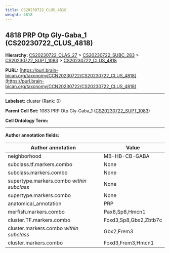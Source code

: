 ```yaml
---
title: CS20230722_CLUS_4818
weight: 4818
---
```

## 4818 PRP Otp Gly-Gaba_1 (CS20230722_CLUS_4818)
<b>Hierarchy: </b>
[CS20230722_CLAS_27](../CS20230722_CLAS_27) >
[CS20230722_SUBC_283](../CS20230722_SUBC_283) >
[CS20230722_SUPT_1083](../CS20230722_SUPT_1083) >
[CS20230722_CLUS_4818](../CS20230722_CLUS_4818)

**PURL:** [https://purl.brain-bican.org/taxonomy/CCN20230722/CS20230722_CLUS_4818](https://purl.brain-bican.org/taxonomy/CCN20230722/CS20230722_CLUS_4818)

---


**Labelset:** cluster (Rank: 0)

**Parent Cell Set:** 1083 PRP Otp Gly-Gaba_1 ([CS20230722_SUPT_1083](../CS20230722_SUPT_1083))



**Cell Ontology Term:** 

[MARKER GENES.]: #


---

[TRANSFERRED ANNOTATIONS.]: #


[AUTHOR ANNOTATION FIELDS.]: #


**Author annotation fields:**

| Author annotation | Value |
|-------------------|-------|
|neighborhood|MB-HB-CB-GABA|
|subclass.tf.markers.combo|None|
|subclass.markers.combo|None|
|supertype.markers.combo _within subclass_|None|
|supertype.markers.combo|None|
|anatomical_annotation|PRP|
|merfish.markers.combo|Pax8,Sp8,Hmcn1|
|cluster.TF.markers.combo|Foxd3,Sp8,Gbx2,Zbtb7c|
|cluster.markers.combo _within subclass_|Gbx2,Frem3|
|cluster.markers.combo|Foxd3,Frem3,Hmcn1|

